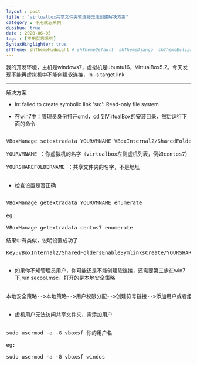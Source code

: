 ```yaml
---
layout : post
title : "virtualbox共享文件夹软连接无法创建解决方案"
category : 不用就忘系列
duoshuo: true
date : 2020-06-05
tags : [不用就忘系列]
SyntaxHihglighter: true
shTheme: shThemeMidnight # shThemeDefault  shThemeDjango  shThemeEclipse  shThemeEmacs  shThemeFadeToGrey  shThemeMidnight  shThemeRDark
---
```


我的开发环境，主机是windows7，虚拟机是ubuntu16，VirtualBox5.2。今天发现不能再虚拟机中不能创建软连接，ln -s target link

<!-- more -->

---

解决方案

* ln: failed to create symbolic link 'src': Read-only file system

* 在win7中：管理员身份打开cmd，cd 到VirtualBox的安装目录，然后运行下面的命令


<pre class="brush: c; ">

VBoxManage setextradata YOURVMNAME VBoxInternal2/SharedFoldersEnableSymlinksCreate/YOURSHAREFOLDERNAME 1  

YOURVMNAME ：你虚拟机的名字（virtualbox左侧虚机列表，例如centos7）

YOURSHAREFOLDERNAME ：共享文件夹的名字，不是地址

</pre>

* 检查设置是否正确

<pre class="brush: c; ">

VBoxManage getextradata YOURVMNAME enumerate

eg：

VBoxManage getextradata centos7 enumerate  

结果中有类似，说明设置成功了

Key:VBoxInternal2/SharedFoldersEnableSymlinksCreate/YOURSHAREFOLDERNAME,Value: 1

</pre>

* 如果你不知管理员用户，你可能还是不能创建软连接，还需要第三步在win7 下,run secpol.msc，打开的是本地安全策略

<pre class="brush: c; ">

本地安全策略-->本地策略-->用户权限分配-->创建符号链接-->添加用户或者组权限

</pre>

* 虚机用户无法访问共享文件夹，需添加用户

<pre class="brush: c; ">

sudo usermod -a -G vboxsf 你的用户名

eg:

sudo usermod -a -G vboxsf windos

</pre>







